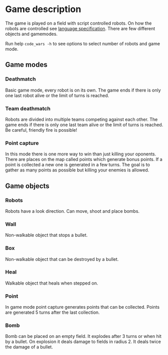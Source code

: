 # Game description

The game is played on a field with script controlled robots.
On how the robots are controlled see [language specification](language.md).
There are few different objects and gamemodes.

Run help `code_wars -h` to see options to select number of robots and game mode.

## Game modes

### Deathmatch

Basic game mode, every robot is on its own. The game ends if there is only one
last robot alive or the limit of turns is reached.

### Team deathmatch

Robots are divided into multiple teams competing against each other. The game
ends if there is only one last team alive or the limit of turns is reached.
Be careful, friendly fire is possible!

### Point capture

In this mode there is one more way to win than just killing your oponents. There
are places on the map called points which generate bonus points. If a point is
collected a new one is generated in a few turns. The goal is to gather as many
points as possible but killing your enemies is allowed.

## Game objects

### Robots

Robots have a look direction. Can move, shoot and place bombs.

### Wall

Non-walkable object that stops a bullet.

### Box

Non-walkable object that can be destroyed by a bullet.

### Heal

Walkable object that heals when stepped on.

### Point

In game mode point capture generates points that can be collected. Points are
generated 5 turns after the last collection.

### Bomb

Bomb can be placed on an empty field. It explodes after 3 turns or when hit by
a bullet. On explosion it deals damage to fields in radius 2. It deals twice
the damage of a bullet.

